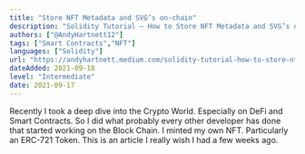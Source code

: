 ```yaml
---
title: "Store NFT Metadata and SVG’s on-chain"
description: "Solidity Tutorial — How to Store NFT Metadata and SVG’s on the Blockchain"
authors: ["@AndyHartnett12"]
tags: ["Smart Contracts","NFT"]
languages: ["Solidity"]
url: "https://andyhartnett.medium.com/solidity-tutorial-how-to-store-nft-metadata-and-svgs-on-the-blockchain-6df44314406b"
dateAdded: 2021-09-18
level: "Intermediate"
date: 2021-09-17
---
```


Recently I took a deep dive into the Crypto World. Especially on DeFi and Smart Contracts. So I did what probably every other developer has done that started working on the Block Chain. I minted my own NFT. Particularly an ERC-721 Token. This is an article I really wish I had a few weeks ago.